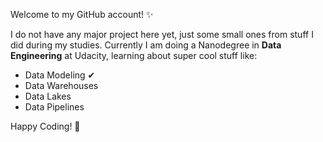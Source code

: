 Welcome to my GitHub account! ✨

I do not have any major project here yet, just some small ones from stuff I did during my studies.
Currently I am doing a Nanodegree in **Data Engineering** at Udacity, learning about super cool stuff like:
- Data Modeling ✔︎
- Data Warehouses
- Data Lakes
- Data Pipelines

Happy Coding! 🚀

<!--

### Hi there 👋

**BabsBerlin/BabsBerlin** is a ✨ _special_ ✨ repository because its `README.md` (this file) appears on your GitHub profile.

Here are some ideas to get you started:

- 🔭 I’m currently working on ...
- 🌱 I’m currently learning ...
- 👯 I’m looking to collaborate on ...
- 🤔 I’m looking for help with ...
- 💬 Ask me about ...
- 📫 How to reach me: ...
- 😄 Pronouns: ...
- ⚡ Fun fact: ...
-->
